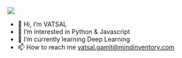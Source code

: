 ![](http://i.imgur.com/60bts.gif)
- 👋 Hi, I’m VATSAL
- 👀 I’m interested in Python & Javascript
- 🌱 I’m currently learning Deep Learning
- 📫 How to reach me vatsal.gamit@mindinventory.com

<!---
vatsal-mi/vatsal-mi is a ✨ special ✨ repository because its `README.md` (this file) appears on your GitHub profile.
You can click the Preview link to take a look at your changes.
--->
